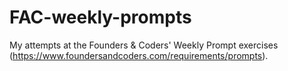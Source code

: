 # FAC-weekly-prompts
My attempts at the Founders &amp; Coders' Weekly Prompt exercises (https://www.foundersandcoders.com/requirements/prompts).

